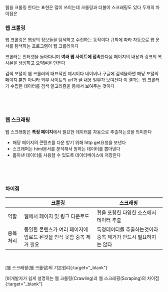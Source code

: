 웹을 크롤링 한다는 표현은 많이 쓰이는데 크롤링과 더불어 스크래핑도 있다 두개의 차이점은

### 웹 크롤링

웹 크롤링은 웹상의 정보들을 탐색하고 수집하는 동작이다 규칙에 따라 자동으로 웹 문서를 탐색하는 프로그램이 웹 크롤러이다

크롤러는 인터넷을 돌아다니며 **여러 웹 사이트에 접속**한다음 페이지의 내용과 링크의 복사본을 생성하고 요약본을 만든다

검색 포털이 웹 크롤러의 대표적인 예시이다 네이버나 구글에 검색을하면 해당 포털의 페이지 뿐만 아니라 외부 사이트의 url과 글 내용 일부가 보여진다 이 결과는 웹 크롤러가 수집한 데이터를 검색 알고리즘을 통해서 보여주는 것이다

&nbsp;

&nbsp;

### 웹 스크래핑

웹 스크래핑은 **특정 페이지**에서 필요한 데이터를 자동으로 추출하는것을 의미한다

- 해당 페이지의 콘텐츠를 다운 받기 위해 http get요청을 보낸다
- 스크래퍼는 html문서를 분석해서 원하는 데이터를 뽑아낸다
- 뽑아낸 데이터를 사용할 수 있도록 데이터베이스에 저장한다

&nbsp;

&nbsp;

### 차이점

|  | 크롤링 | 스크래핑 |
| --- | --- | --- |
| 역할 | 웹에서 페이지 및 링크 다운로드 | 웹을 포함한 다양한 소스에서 데이터 추출 |
| 중복 처리 | 동일한 콘텐츠가 여러 페이지에 업로드 된것을 인식 못함 중복 제거 필요 | 특정데이터를 추출하는것이라 중복 제거가 반드시 필요하지는 않다 |

&nbsp;

[웹 스크래핑(웹 크롤링)의 기본원리{:target="_blank"}

[비개발자가 쉽게 설명하는 웹 크롤링(Crawling)과 웹 스크래핑(Scraping)의 차이점{:target="_blank"}